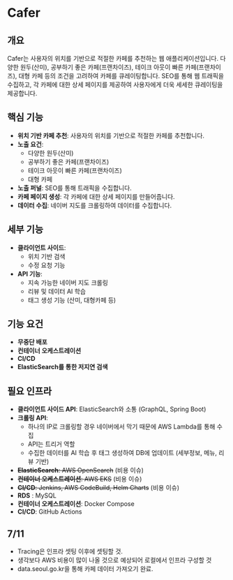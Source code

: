 # Cafer

## 개요

Cafer는 사용자의 위치를 기반으로 적절한 카페를 추천하는 웹 애플리케이션입니다. 다양한 원두(산미), 공부하기 좋은 카페(프랜차이즈), 테이크 아웃이 빠른 카페(프랜차이즈), 대형 카페 등의 조건을 고려하여 카페를 큐레이팅합니다. SEO를 통해 웹 트래픽을 수집하고, 각 카페에 대한 상세 페이지를 제공하여 사용자에게 더욱 세세한 큐레이팅을 제공합니다.

## 핵심 기능

- **위치 기반 카페 추천**: 사용자의 위치를 기반으로 적절한 카페를 추천합니다.
- **노출 요건**:
  - 다양한 원두(산미)
  - 공부하기 좋은 카페(프랜차이즈)
  - 테이크 아웃이 빠른 카페(프랜차이즈)
  - 대형 카페
- **노출 퍼널**: SEO를 통해 트래픽을 수집합니다.
- **카페 페이지 생성**: 각 카페에 대한 상세 페이지를 만들어줍니다.
- **데이터 수집**: 네이버 지도를 크롤링하여 데이터를 수집합니다.

## 세부 기능

- **클라이언트 사이드**:
  - 위치 기반 검색
  - 수정 요청 기능
- **API 기능**:
  - 지속 가능한 네이버 지도 크롤링
  - 리뷰 및 데이터 AI 학습
  - 태그 생성 기능 (산미, 대형카페 등)

## 기능 요건

- **무중단 배포**
- **컨테이너 오케스트레이션**
- **CI/CD**
- **ElasticSearch를 통한 저지연 검색**

## 필요 인프라

- **클라이언트 사이드 API**: ElasticSearch와 소통 (GraphQL, Spring Boot)
- **크롤링 API**:
  - 하나의 IP로 크롤링할 경우 네이버에서 막기 때문에 AWS Lambda를 통해 수집
  - API는 트리거 역할
  - 수집한 데이터를 AI 학습 후 태그 생성하여 DB에 업데이트 (세부정보, 메뉴, 리뷰 기반)
- ~~**ElasticSearch**: AWS OpenSearch~~ (비용 이슈)
- ~~**컨테이너 오케스트레이션**: AWS EKS~~ (비용 이슈)
- ~~**CI/CD**: Jenkins, AWS CodeBuild, Helm Charts~~ (비용 이슈)
- **RDS** : MySQL
- **컨테이너 오케스트레이션**: Docker Compose
- **CI/CD**: GitHub Actions

## 7/11

- Tracing은 인프라 셋팅 이후에 셋팅할 것.
- 생각보다 AWS 비용이 많이 나올 것으로 예상되어 로컬에서 인프라 구성할 것
- data.seoul.go.kr을 통해 카페 데이터 가져오기 완료.
